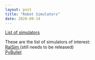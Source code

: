 ```yaml
---
layout: post
title: "Robot Simulators"
date: 2020-09-14
---
```


<a href = "https://leggedrobotics.github.io/SimBenchmark/about/sims.html" >List of simulators</a>
<p>
These are the list of simulators of interest: <br>
<a href = "https://github.com/leggedrobotics/raisimLib"> RaiSim <a> (still needs to be released) <br>
<a href = "https://pybullet.org/wordpress/"> PyBullet <a> <br>
</p>
